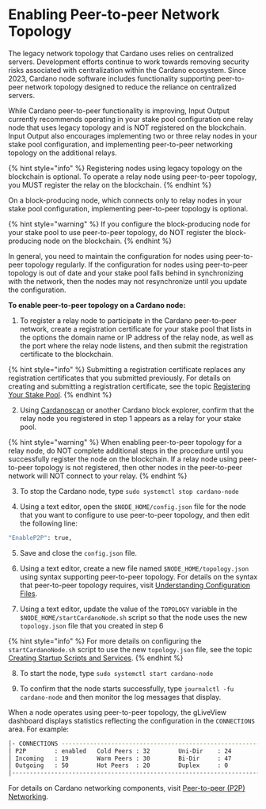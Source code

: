 # Enabling Peer-to-peer Network Topology

The legacy network topology that Cardano uses relies on centralized servers. Development efforts continue to work towards removing security risks associated with centralization within the Cardano ecosystem. Since 2023, Cardano node software includes functionality supporting peer-to-peer network topology designed to reduce the reliance on centralized servers.

While Cardano peer-to-peer functionality is improving, Input Output currently recommends operating in your stake pool configuration one relay node that uses legacy topology and is NOT registered on the blockchain. Input Output also encourages implementing two or three relay nodes in your stake pool configuration, and implementing peer-to-peer networking topology on the additional relays.

{% hint style="info" %}
Registering nodes using legacy topology on the blockchain is optional. To operate a relay node using peer-to-peer topology, you MUST register the relay on the blockchain.
{% endhint %}

On a block-producing node, which connects only to relay nodes in your stake pool configuration, implementing peer-to-peer topology is optional.

{% hint style="warning" %}
If you configure the block-producing node for your stake pool to use peer-to-peer topology, do NOT register the block-producing node on the blockchain.
{% endhint %}

In general, you need to maintain the configuration for nodes using peer-to-peer topology regularly. If the configuration for nodes using peer-to-peer topology is out of date and your stake pool falls behind in synchronizing with the network, then the nodes may not resynchronize until you update the configuration.

**To enable peer-to-peer topology on a Cardano node:**

1. To register a relay node to participate in the Cardano peer-to-peer network, create a registration certificate for your stake pool that lists in the options the domain name or IP address of the relay node, as well as the port where the relay node listens, and then submit the registration certificate to the blockchain.

{% hint style="info" %}
Submitting a registration certificate replaces any registration certificates that you submitted previously. For details on creating and submitting a registration certificate, see the topic [Registering Your Stake Pool](../part-iii-operation/registering-your-stake-pool.md).
{% endhint %}

2. Using [Cardanoscan](https://cardanoscan.io/pools) or another Cardano block explorer, confirm that the relay node you registered in step 1 appears as a relay for your stake pool.

{% hint style="warning" %}
When enabling peer-to-peer topology for a relay node, do NOT complete additional steps in the procedure until you successfully register the node on the blockchain. If a relay node using peer-to-peer topology is not registered, then other nodes in the peer-to-peer network will NOT connect to your relay.
{% endhint %}

3. To stop the Cardano node, type `sudo systemctl stop cardano-node`

4. Using a text editor, open the `$NODE_HOME/config.json` file for the node that you want to configure to use peer-to-peer topology, and then edit the following line:

```bash
"EnableP2P": true,
```

5. Save and close the `config.json` file.

6. Using a text editor, create a new file named `$NODE_HOME/topology.json` using syntax supporting peer-to-peer topology. For details on the syntax that peer-to-peer topology requires, visit [Understanding Configuration Files](https://github.com/input-output-hk/cardano-node-wiki/blob/main/docs/getting-started/understanding-config-files.md).

7. Using a text editor, update the value of the `TOPOLOGY` variable in the `$NODE_HOME/startCardanoNode.sh` script so that the node uses the new `topology.json` file that you created in step 6

{% hint style="info" %}
For more details on configuring the `startCardanoNode.sh` script to use the new `topology.json` file, see the topic [Creating Startup Scripts and Services](../part-ii-configuration/creating-startup-scripts.md).
{% endhint %}

8. To start the node, type `sudo systemctl start cardano-node`

9. To confirm that the node starts successfully, type `journalctl -fu cardano-node` and then monitor the log messages that display.

When a node operates using peer-to-peer topology, the gLiveView dashboard displays statistics reflecting the configuration in the `CONNECTIONS` area. For example:

```bash
│- CONNECTIONS --------------------------------------------------------│
│ P2P        : enabled   Cold Peers : 32        Uni-Dir    : 24        │
│ Incoming   : 19        Warm Peers : 30        Bi-Dir     : 47        │
│ Outgoing   : 50        Hot Peers  : 20        Duplex     : 0         │
│----------------------------------------------------------------------│
```

For details on Cardano networking components, visit [Peer-to-peer (P2P) Networking](https://docs.cardano.org/explore-cardano/cardano-network/p2p-networking/).